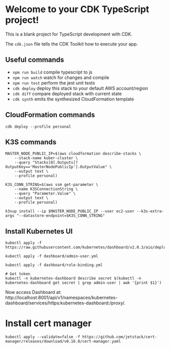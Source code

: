 # Welcome to your CDK TypeScript project!

This is a blank project for TypeScript development with CDK.

The `cdk.json` file tells the CDK Toolkit how to execute your app.

## Useful commands

 * `npm run build`   compile typescript to js
 * `npm run watch`   watch for changes and compile
 * `npm run test`    perform the jest unit tests
 * `cdk deploy`      deploy this stack to your default AWS account/region
 * `cdk diff`        compare deployed stack with current state
 * `cdk synth`       emits the synthesized CloudFormation template

## CloudFormation commands

```shell script
cdk deploy --profile personal
```

## K3S commands

```shell script
MASTER_NODE_PUBLIC_IP=$(aws cloudformation describe-stacks \
    --stack-name kuber-cluster \
    --query "Stacks[0].Outputs[?OutputKey=='MasterNodePublicIp'].OutputValue" \
    --output text \
    --profile personal)

K3S_CONN_STRING=$(aws ssm get-parameter \
    --name K3SConnectionString \
    --query "Parameter.Value" \
    --output text \
    --profile personal)

k3sup install --ip $MASTER_NODE_PUBLIC_IP --user ec2-user --k3s-extra-args "--datastore-endpoint=$K3S_CONN_STRING"
```

## Install Kubernetes UI

```shell script
kubectl apply -f https://raw.githubusercontent.com/kubernetes/dashboard/v2.0.3/aio/deploy/recommended.yaml

kubectl apply -f dashboard/admin-user.yml

kubectl apply -f dashboard/role-binding.yml

# Get token
kubectl -n kubernetes-dashboard describe secret $(kubectl -n kubernetes-dashboard get secret | grep admin-user | awk '{print $1}')
```
Now access Dashboard at:
http://localhost:8001/api/v1/namespaces/kubernetes-dashboard/services/https:kubernetes-dashboard:/proxy/.

# Install cert manager

```shell script
kubectl apply --validate=false -f https://github.com/jetstack/cert-manager/releases/download/v0.16.0/cert-manager.yaml
```